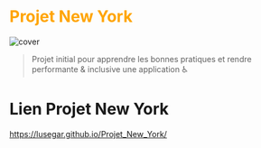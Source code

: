 # <font color="orange">Projet New York</font>
![cover](https://i.imgur.com/SESNTXJ.jpg)
>Projet initial pour apprendre les bonnes pratiques et rendre performante &amp; inclusive une application ♿️

# Lien Projet New York 
https://lusegar.github.io/Projet_New_York/